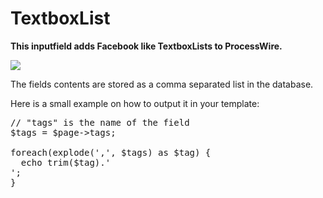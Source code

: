 TextboxList
===========

**This inputfield adds Facebook like TextboxLists to ProcessWire.**

![](https://processwire.com/talk/uploads/monthly_01_2012/post-5023-132614281893.png)

The fields contents are stored as a comma separated list in the database. 

Here is a small example on how to output it in your template:

<pre>
// "tags" is the name of the field
$tags = $page->tags;

foreach(explode(',', $tags) as $tag) {
  echo trim($tag).'<br>';
}

</pre>
